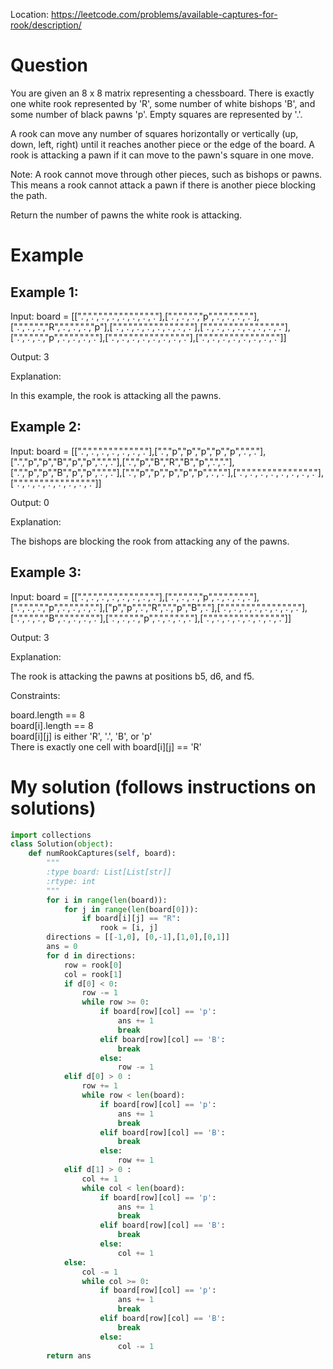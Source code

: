 Location: https://leetcode.com/problems/available-captures-for-rook/description/
# Question
You are given an 8 x 8 matrix representing a chessboard. There is exactly one white rook represented by 'R', some number of white bishops 'B', and some number of black pawns 'p'. Empty squares are represented by '.'.

A rook can move any number of squares horizontally or vertically (up, down, left, right) until it reaches another piece or the edge of the board. A rook is attacking a pawn if it can move to the pawn's square in one move.

Note: A rook cannot move through other pieces, such as bishops or pawns. This means a rook cannot attack a pawn if there is another piece blocking the path.

Return the number of pawns the white rook is attacking.

 
# Example

## Example 1:

Input: board = [[".",".",".",".",".",".",".","."],[".",".",".","p",".",".",".","."],[".",".",".","R",".",".",".","p"],[".",".",".",".",".",".",".","."],[".",".",".",".",".",".",".","."],[".",".",".","p",".",".",".","."],[".",".",".",".",".",".",".","."],[".",".",".",".",".",".",".","."]]

Output: 3

Explanation:

In this example, the rook is attacking all the pawns.

## Example 2:

Input: board = [[".",".",".",".",".",".","."],[".","p","p","p","p","p",".","."],[".","p","p","B","p","p",".","."],[".","p","B","R","B","p",".","."],[".","p","p","B","p","p",".","."],[".","p","p","p","p","p",".","."],[".",".",".",".",".",".",".","."],[".",".",".",".",".",".",".","."]]

Output: 0

Explanation:

The bishops are blocking the rook from attacking any of the pawns.

## Example 3:

Input: board = [[".",".",".",".",".",".",".","."],[".",".",".","p",".",".",".","."],[".",".",".","p",".",".",".","."],["p","p",".","R",".","p","B","."],[".",".",".",".",".",".",".","."],[".",".",".","B",".",".",".","."],[".",".",".","p",".",".",".","."],[".",".",".",".",".",".",".","."]]

Output: 3

Explanation:

The rook is attacking the pawns at positions b5, d6, and f5.
 

Constraints:

board.length == 8\
board[i].length == 8\
board[i][j] is either 'R', '.', 'B', or 'p'\
There is exactly one cell with board[i][j] == 'R'
 

# My solution (follows instructions on solutions)
```python
import collections
class Solution(object):
    def numRookCaptures(self, board):
        """
        :type board: List[List[str]]
        :rtype: int
        """
        for i in range(len(board)):
            for j in range(len(board[0])):
                if board[i][j] == "R":
                    rook = [i, j]
        directions = [[-1,0], [0,-1],[1,0],[0,1]]
        ans = 0
        for d in directions:
            row = rook[0]
            col = rook[1]
            if d[0] < 0:
                row -= 1
                while row >= 0:
                    if board[row][col] == 'p':
                        ans += 1
                        break
                    elif board[row][col] == 'B':
                        break
                    else:
                        row -= 1
            elif d[0] > 0 :
                row += 1
                while row < len(board):
                    if board[row][col] == 'p':
                        ans += 1
                        break
                    elif board[row][col] == 'B':
                        break
                    else:
                        row += 1
            elif d[1] > 0 :
                col += 1
                while col < len(board):
                    if board[row][col] == 'p':
                        ans += 1
                        break
                    elif board[row][col] == 'B':
                        break
                    else:
                        col += 1
            else:
                col -= 1
                while col >= 0:
                    if board[row][col] == 'p':
                        ans += 1
                        break
                    elif board[row][col] == 'B':
                        break
                    else:
                        col -= 1
        return ans

        
```
